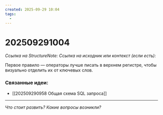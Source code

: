 ```yaml
---
created: 2025-09-29 10:04
tags:
  -
---
```

# 202509291004
*Ссылка на StructureNote:* 
*Ссылка на исходник или контекст (если есть):* 

Первое правило — операторы лучше писать в верхнем регистре, чтобы визуально отделить их от ключевых слов.
### Связанные идеи:
* [[202509290958 Общая схема SQL запроса]]
---

*Что стоит развить? Какие вопросы возникли?*